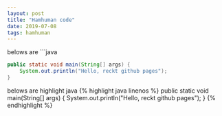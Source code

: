 ```yaml
---
layout: post
title: "Hamhuman code"
date: 2019-07-08
tags: hamhuman
---
```

belows are \`\`\`java
```java
public static void main(String[] args) {
    System.out.println("Hello, reckt github pages");
}
```

belows are highlight java
{% highlight java linenos %}
public static void main(String[] args) {
    System.out.println("Hello, reckt github pages");
}
{% endhighlight %}
